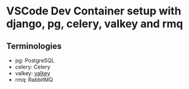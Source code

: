 # VSCode Dev Container setup with django, pg, celery, valkey and rmq

## Terminologies
- pg: PostgreSQL
- celery: Celery
- valkey: [valkey](https://valkey.io/)
- rmq: RabbitMQ
